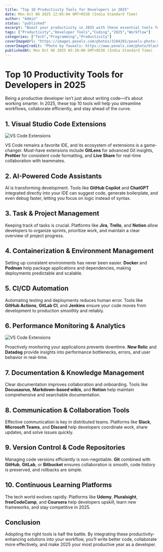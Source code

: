 ```yaml
---
title: "Top 10 Productivity Tools for Developers in 2025"
date: Mon Oct 06 2025 12:05:04 GMT+0530 (India Standard Time)
author: "Admin"
status: "published"
excerpt: "Boost your productivity in 2025 with these essential tools for developers."
tags: ["Productivity","Developer Tools","Coding","2025","Workflow"]
categories: ["Tech","Programming","Productivity"]
coverImageUrl: "https://images.pexels.com/photos/3184291/pexels-photo-3184291.jpeg"
coverImageCredit: "Photo by fauxels: https://www.pexels.com/photo/black-laptop-computer-3184291/"
publishedAt: Mon Oct 06 2025 05:30:00 GMT+0530 (India Standard Time)
---
```


# Top 10 Productivity Tools for Developers in 2025

Being a productive developer isn’t just about writing code—it’s about working smarter. In 2025, these top 10 tools will help you streamline workflows, collaborate efficiently, and stay ahead of the curve.


## 1. Visual Studio Code Extensions

![VS Code Extensions](https://images.pexels.com/photos/546819/pexels-photo-546819.jpeg "Photo by ThisisEngineering on Pexels: https://www.pexels.com/photo/546819/")

VS Code remains a favorite IDE, and its ecosystem of extensions is a game-changer. Must-have extensions include **GitLens** for advanced Git insights, **Prettier** for consistent code formatting, and **Live Share** for real-time collaboration with teammates.



## 2. AI-Powered Code Assistants


AI is transforming development. Tools like **GitHub Copilot** and **ChatGPT** integrated directly into your IDE can suggest code, generate boilerplate, and even debug faster, letting you focus on logic instead of syntax.



## 3. Task & Project Management

Keeping track of tasks is crucial. Platforms like **Jira**, **Trello**, and **Notion** allow developers to organize sprints, prioritize work, and maintain a clear overview of project progress.



## 4. Containerization & Environment Management

Setting up consistent environments has never been easier. **Docker** and **Podman** help package applications and dependencies, making deployments predictable and scalable.



## 5. CI/CD Automation

Automating testing and deployments reduces human error. Tools like **GitHub Actions**, **GitLab CI**, and **Jenkins** ensure your code moves from development to production smoothly and reliably.


## 6. Performance Monitoring & Analytics
![VS Code Extensions](https://images.pexels.com/photos/590045/pexels-photo-590045.jpeg "Photo by Lukas: https://www.pexels.com/photo/graph-and-line-chart-printed-paper-590045/")


Proactively monitoring your applications prevents downtime. **New Relic** and **Datadog** provide insights into performance bottlenecks, errors, and user behavior in real-time.


## 7. Documentation & Knowledge Management


Clear documentation improves collaboration and onboarding. Tools like **Docusaurus**, **Markdown-based wikis**, and **Notion** help maintain comprehensive and searchable documentation.


## 8. Communication & Collaboration Tools


Effective communication is key in distributed teams. Platforms like **Slack**, **Microsoft Teams**, and **Discord** help developers coordinate work, share updates, and solve issues quickly.


## 9. Version Control & Code Repositories

Managing code versions efficiently is non-negotiable. **Git** combined with **GitHub**, **GitLab**, or **Bitbucket** ensures collaboration is smooth, code history is preserved, and rollbacks are simple.


## 10. Continuous Learning Platforms


The tech world evolves rapidly. Platforms like **Udemy**, **Pluralsight**, **freeCodeCamp**, and **Coursera** help developers upskill, learn new frameworks, and stay competitive in 2025.


## Conclusion

Adopting the right tools is half the battle. By integrating these productivity-enhancing solutions into your workflow, you’ll write better code, collaborate more effectively, and make 2025 your most productive year as a developer.
